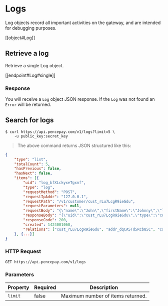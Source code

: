 # Logs

Log objects record all important activities on the gateway, and are intended for debugging purposes.

[[object#Log]]


## Retrieve a log

Retrieve a single Log object.

[[endpoint#Log#single]]

### Response

You will receive a `Log` object JSON response. If the `Log` was not found an `Error` will be returned.


## Search for logs

```shell
$ curl https://api.pencepay.com/v1/logs?limit=5 \
    -u public_key:secret_key
```

> The above command returns JSON structured like this:

```json
{
    "type": "list",
    "totalCount": 5,
    "hasPrevious": false,
    "hasNext": false,
    "items": [{
        "uid": "log_bfXLckyxeTgxnf",
        "type": "log",
        "requestMethod": "POST",
        "requestIpAddr": "127.0.0.1",
        "requestPath": "/v1/customer/cust_rLu7LcgR9ieGdu",
        "requestParameters": null,
        "requestBody": "{\"name\":\"John\",\"firstName\":\"Johnny\",\"lastName\":\"Hancock\",\"phone\":\"\",\"mobile\":\"\",\"email\":\"\",\"description\":\"test Customer\",\"customData\":{}}",
        "responseBody": "{\"uid\":\"cust_rLu7LcgR9ieGdu\",\"type\":\"customer\",\"name\":\"John\",\"firstName\":\"Johnny\",\"lastName\":\"Hancock\",\"description\":\"test Customer\",\"addresses\":[],\"creditCards\":[],\"bankAccounts\":[],\"defaultBillingAddress\":\"addr_dqCA5Td5Rcb85C\",\"defaultCreditCard\":\"card_yeUGxiyjrT5KEU\",\"defaultBankAccount\":\"ba_reH7BiByKTXgBH\",\"customData\":{},\"created\":1419242228}",
        "responseCode": 200,
        "created": 1424001068,
        "relations": ["cust_rLu7LcgR9ieGdu", "addr_dqCA5Td5Rcb85C", "card_yeUGxiyjrT5KEU", "ba_reH7BiByKTXgBH"]
    }, {...}]
}
```

### HTTP Request

`GET https://api.pencepay.com/v1/logs`

### Parameters

Property         | Required   |  Description
---------------- |----------- |------------------------------
`limit`          | false      | Maximum number of items returned.



